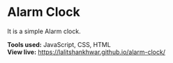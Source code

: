 
# Alarm Clock

It is a simple Alarm clock. 

**Tools used:** JavaScript, CSS, HTML  
**View live:** https://lalitshankhwar.github.io/alarm-clock/